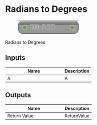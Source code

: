 # Radians to Degrees

<div align="left" data-full-width="false">

<figure><img src="../../../../.gitbook/assets/Radians_to_Degrees.png" alt=""><figcaption></figcaption></figure>

</div>

Radians to Degrees

## Inputs

<table><thead><tr><th width="170">Name</th><th>Description</th></tr></thead><tbody><tr><td>A</td><td>A</td></tr></tbody></table>

## Outputs

<table><thead><tr><th width="170">Name</th><th>Description</th></tr></thead><tbody><tr><td>Return Value</td><td>ReturnValue</td></tr></tbody></table>
